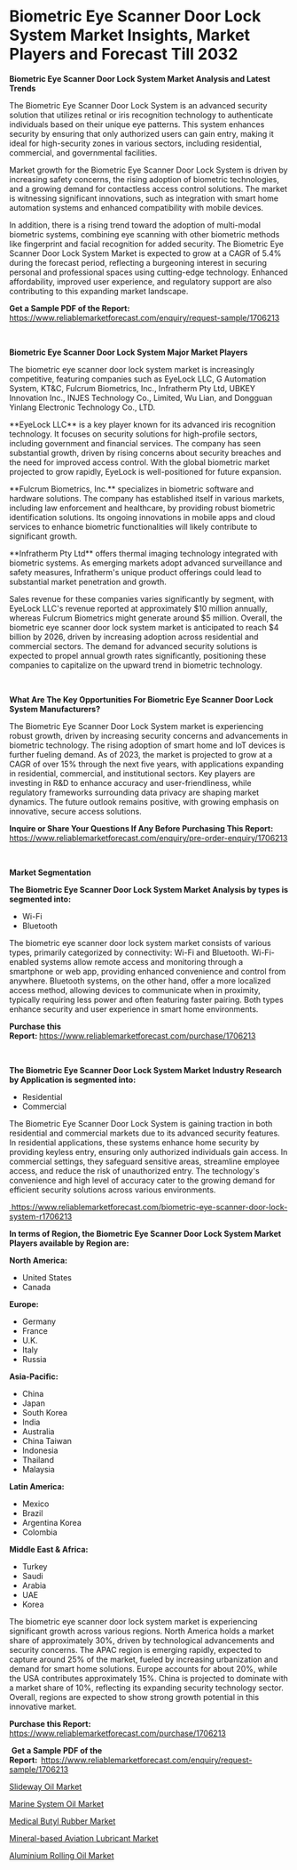 <p><h1>Biometric Eye Scanner Door Lock System Market Insights, Market Players and Forecast Till 2032</h1></p><p><strong>Biometric Eye Scanner Door Lock System Market Analysis and Latest Trends</strong></p>
<p><p>The Biometric Eye Scanner Door Lock System is an advanced security solution that utilizes retinal or iris recognition technology to authenticate individuals based on their unique eye patterns. This system enhances security by ensuring that only authorized users can gain entry, making it ideal for high-security zones in various sectors, including residential, commercial, and governmental facilities.</p><p>Market growth for the Biometric Eye Scanner Door Lock System is driven by increasing safety concerns, the rising adoption of biometric technologies, and a growing demand for contactless access control solutions. The market is witnessing significant innovations, such as integration with smart home automation systems and enhanced compatibility with mobile devices. </p><p>In addition, there is a rising trend toward the adoption of multi-modal biometric systems, combining eye scanning with other biometric methods like fingerprint and facial recognition for added security. The Biometric Eye Scanner Door Lock System Market is expected to grow at a CAGR of 5.4% during the forecast period, reflecting a burgeoning interest in securing personal and professional spaces using cutting-edge technology. Enhanced affordability, improved user experience, and regulatory support are also contributing to this expanding market landscape.</p></p>
<p><strong>Get a Sample PDF of the Report:&nbsp;</strong> <a href="https://www.reliablemarketforecast.com/enquiry/request-sample/1706213?utm_campaign=1903&utm_medium=2&utm_source=Github&utm_content=ia&utm_term=27032025&utm_id=biometric-eye-scanner-door-lock-system">https://www.reliablemarketforecast.com/enquiry/request-sample/1706213</a></p>
<p>&nbsp;</p>
<p><strong>Biometric Eye Scanner Door Lock System Major Market Players</strong></p>
<p><p>The biometric eye scanner door lock system market is increasingly competitive, featuring companies such as EyeLock LLC, G Automation System, KT&C, Fulcrum Biometrics, Inc., Infratherm Pty Ltd, UBKEY Innovation Inc., INJES Technology Co., Limited, Wu Lian, and Dongguan Yinlang Electronic Technology Co., LTD. </p><p>**EyeLock LLC** is a key player known for its advanced iris recognition technology. It focuses on security solutions for high-profile sectors, including government and financial services. The company has seen substantial growth, driven by rising concerns about security breaches and the need for improved access control. With the global biometric market projected to grow rapidly, EyeLock is well-positioned for future expansion.</p><p>**Fulcrum Biometrics, Inc.** specializes in biometric software and hardware solutions. The company has established itself in various markets, including law enforcement and healthcare, by providing robust biometric identification solutions. Its ongoing innovations in mobile apps and cloud services to enhance biometric functionalities will likely contribute to significant growth.</p><p>**Infratherm Pty Ltd** offers thermal imaging technology integrated with biometric systems. As emerging markets adopt advanced surveillance and safety measures, Infratherm's unique product offerings could lead to substantial market penetration and growth. </p><p>Sales revenue for these companies varies significantly by segment, with EyeLock LLC's revenue reported at approximately $10 million annually, whereas Fulcrum Biometrics might generate around $5 million. Overall, the biometric eye scanner door lock system market is anticipated to reach $4 billion by 2026, driven by increasing adoption across residential and commercial sectors. The demand for advanced security solutions is expected to propel annual growth rates significantly, positioning these companies to capitalize on the upward trend in biometric technology.</p></p>
<p>&nbsp;</p>
<p><strong>What Are The Key Opportunities For Biometric Eye Scanner Door Lock System Manufacturers?</strong></p>
<p><p>The Biometric Eye Scanner Door Lock System market is experiencing robust growth, driven by increasing security concerns and advancements in biometric technology. The rising adoption of smart home and IoT devices is further fueling demand. As of 2023, the market is projected to grow at a CAGR of over 15% through the next five years, with applications expanding in residential, commercial, and institutional sectors. Key players are investing in R&D to enhance accuracy and user-friendliness, while regulatory frameworks surrounding data privacy are shaping market dynamics. The future outlook remains positive, with growing emphasis on innovative, secure access solutions.</p></p>
<p><strong>Inquire or Share Your Questions If Any Before Purchasing This Report:</strong> <a href="https://www.reliablemarketforecast.com/enquiry/pre-order-enquiry/1706213?utm_campaign=1903&utm_medium=2&utm_source=Github&utm_content=ia&utm_term=27032025&utm_id=biometric-eye-scanner-door-lock-system">https://www.reliablemarketforecast.com/enquiry/pre-order-enquiry/1706213</a></p>
<p>&nbsp;</p>
<p><strong>Market Segmentation</strong></p>
<p><strong>The Biometric Eye Scanner Door Lock System Market Analysis by types is segmented into:</strong></p>
<p><ul><li>Wi-Fi</li><li>Bluetooth</li></ul></p>
<p><p>The biometric eye scanner door lock system market consists of various types, primarily categorized by connectivity: Wi-Fi and Bluetooth. Wi-Fi-enabled systems allow remote access and monitoring through a smartphone or web app, providing enhanced convenience and control from anywhere. Bluetooth systems, on the other hand, offer a more localized access method, allowing devices to communicate when in proximity, typically requiring less power and often featuring faster pairing. Both types enhance security and user experience in smart home environments.</p></p>
<p><strong>Purchase this Report:&nbsp;</strong><a href="https://www.reliablemarketforecast.com/purchase/1706213?utm_campaign=1903&utm_medium=2&utm_source=Github&utm_content=ia&utm_term=27032025&utm_id=biometric-eye-scanner-door-lock-system">https://www.reliablemarketforecast.com/purchase/1706213</a></p>
<p>&nbsp;</p>
<p><strong>The Biometric Eye Scanner Door Lock System Market Industry Research by Application is segmented into:</strong></p>
<p><ul><li>Residential</li><li>Commercial</li></ul></p>
<p><p>The Biometric Eye Scanner Door Lock System is gaining traction in both residential and commercial markets due to its advanced security features. In residential applications, these systems enhance home security by providing keyless entry, ensuring only authorized individuals gain access. In commercial settings, they safeguard sensitive areas, streamline employee access, and reduce the risk of unauthorized entry. The technology's convenience and high level of accuracy cater to the growing demand for efficient security solutions across various environments.</p></p>
<p><a href="https://www.reliablemarketforecast.com/biometric-eye-scanner-door-lock-system-r1706213?utm_campaign=1903&utm_medium=2&utm_source=Github&utm_content=ia&utm_term=27032025&utm_id=biometric-eye-scanner-door-lock-system">&nbsp;https://www.reliablemarketforecast.com/biometric-eye-scanner-door-lock-system-r1706213</a></p>
<p><strong>In terms of Region, the Biometric Eye Scanner Door Lock System Market Players available by Region are:</strong></p>
<p>
    <p> <strong> North America: </strong>
        <ul>
            <li>United States</li>
            <li>Canada</li>
        </ul>
        </p> 
    <p> <strong> Europe: </strong>
        <ul>
            <li>Germany</li>
            <li>France</li>
            <li>U.K.</li>
            <li>Italy</li>
            <li>Russia</li>
        </ul>
        </p> 
    <p> <strong> Asia-Pacific: </strong>
        <ul>
            <li>China</li>
            <li>Japan</li>
            <li>South Korea</li>
            <li>India</li>
            <li>Australia</li>
            <li>China Taiwan</li>
            <li>Indonesia</li>
            <li>Thailand</li>
            <li>Malaysia</li>
        </ul>
        </p> 
    <p> <strong> Latin America: </strong>
        <ul>
            <li>Mexico</li>
            <li>Brazil</li>
            <li>Argentina Korea</li>
            <li>Colombia</li>
        </ul>
        </p> 
    <p> <strong> Middle East & Africa: </strong>
        <ul>
            <li>Turkey</li>
            <li>Saudi</li>
            <li>Arabia</li>
            <li>UAE</li>
            <li>Korea</li>
        </ul>
    </p>
    </p>
<p><p>The biometric eye scanner door lock system market is experiencing significant growth across various regions. North America holds a market share of approximately 30%, driven by technological advancements and security concerns. The APAC region is emerging rapidly, expected to capture around 25% of the market, fueled by increasing urbanization and demand for smart home solutions. Europe accounts for about 20%, while the USA contributes approximately 15%. China is projected to dominate with a market share of 10%, reflecting its expanding security technology sector. Overall, regions are expected to show strong growth potential in this innovative market.</p></p>
<p><strong>Purchase this Report: </strong><a href="https://www.reliablemarketforecast.com/purchase/1706213?utm_campaign=1903&utm_medium=2&utm_source=Github&utm_content=ia&utm_term=27032025&utm_id=biometric-eye-scanner-door-lock-system">https://www.reliablemarketforecast.com/purchase/1706213</a></p>
<p>&nbsp;<strong>Get a Sample PDF of the Report:&nbsp;&nbsp;</strong><a href="https://www.reliablemarketforecast.com/enquiry/request-sample/1706213?utm_campaign=1903&utm_medium=2&utm_source=Github&utm_content=ia&utm_term=27032025&utm_id=biometric-eye-scanner-door-lock-system">https://www.reliablemarketforecast.com/enquiry/request-sample/1706213</a></p>
<p><strong></strong></p>
<p><p><a href="https://github.com/seibttullyjh/Market-Research-Report-List-1/blob/main/slideway-oil-market.md?utm_campaign=1903&utm_medium=2&utm_source=Github&utm_content=ia&utm_term=27032025&utm_id=biometric-eye-scanner-door-lock-system">Slideway Oil Market</a></p><p><a href="https://github.com/shroffuhpa/Market-Research-Report-List-1/blob/main/marine-system-oil-market.md?utm_campaign=1903&utm_medium=2&utm_source=Github&utm_content=ia&utm_term=27032025&utm_id=biometric-eye-scanner-door-lock-system">Marine System Oil Market</a></p><p><a href="https://github.com/billejuman43/Market-Research-Report-List-1/blob/main/medical-butyl-rubber-market.md?utm_campaign=1903&utm_medium=2&utm_source=Github&utm_content=ia&utm_term=27032025&utm_id=biometric-eye-scanner-door-lock-system">Medical Butyl Rubber Market</a></p><p><a href="https://github.com/storcweithzg/Market-Research-Report-List-1/blob/main/mineral-based-aviation-lubricant-market.md?utm_campaign=1903&utm_medium=2&utm_source=Github&utm_content=ia&utm_term=27032025&utm_id=biometric-eye-scanner-door-lock-system">Mineral-based Aviation Lubricant Market</a></p><p><a href="https://github.com/dafertsuria/Market-Research-Report-List-1/blob/main/aluminium-rolling-oil-market.md?utm_campaign=1903&utm_medium=2&utm_source=Github&utm_content=ia&utm_term=27032025&utm_id=biometric-eye-scanner-door-lock-system">Aluminium Rolling Oil Market</a></p></p>